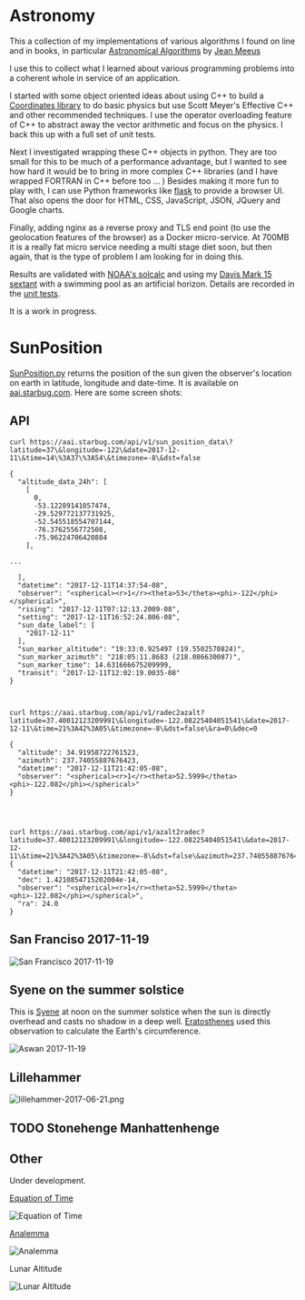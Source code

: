 # Astronomy

This a collection of my implementations of various algorithms I found
on line and in books, in particular
[Astronomical Algorithms](http://www.willbell.com/math/mc1.htm)
by [Jean Meeus](https://en.wikipedia.org/wiki/Jean_Meeus)

I use this to collect what I learned about various programming problems into
a coherent whole in service of an application.

I started with some object oriented ideas about using C++ to build a
[Coordinates library](https://github.com/lrmcfarland/Coordinates) to
do basic physics but use Scott Meyer's Effective C++ and other
recommended techniques.
I use the operator overloading feature of C++
to abstract away the vector arithmetic and focus on the physics.  I
back this up with a full set of unit tests.

Next I investigated wrapping these C++ objects in python.
They are too small for this to be much of a performance advantage,
but I wanted to see how hard it would be to bring in more complex C++ libraries
(and I have wrapped FORTRAN in C++ before too ... )
Besides making it more fun to play with, I can use Python frameworks like
[flask](https://en.wikipedia.org/wiki/Flask_(web_framework)) to provide a browser UI.
That also opens the door for HTML, CSS, JavaScript, JSON, JQuery and Google charts.

Finally, adding nginx as a reverse proxy and TLS end point (to use
the geolocation features of the browser) as a Docker micro-service.
At 700MB it is a really fat micro service needing a multi stage diet soon,
but then again, that is the type of problem I am looking for in doing this.

Results are validated with [NOAA's
solcalc](http://www.esrl.noaa.gov/gmd/grad/solcalc/) and using my
[Davis Mark 15
sextant](http://www.landfallnavigation.com/-nd026.html?cmp=froogle&kw=-nd026&utm_source=-nd026&utm_medium=shopping%2Bengine&utm_campaign=froogle)
with a swimming pool as an artificial horizon.
Details are recorded in the [unit tests](https://github.com/lrmcfarland/Astronomy/blob/master/Bodies/test_SunPosition.py).

It is a work in progress.

# SunPosition

[SunPosition.py](https://github.com/lrmcfarland/Astronomy/blob/master/Bodies/SunPosition.py)
returns the position of the sun given the observer's location on earth
in latitude, longitude and date-time. It is available on [aai.starbug.com](https://aai.starbug.com).
Here are some screen shots:


## API



```
curl https://aai.starbug.com/api/v1/sun_position_data\?latitude=37\&longitude=-122\&date=2017-12-11\&time=14\%3A37\%3A54\&timezone=-8\&dst=false

{
  "altitude_data_24h": [
    [
      0,
      -53.12289141057474,
      -29.529772137731925,
      -52.545518554707144,
      -76.3762556772508,
      -75.96224706420884
    ],

...

  ],
  "datetime": "2017-12-11T14:37:54-08",
  "observer": "<spherical><r>1</r><theta>53</theta><phi>-122</phi></spherical>",
  "rising": "2017-12-11T07:12:13.2009-08",
  "setting": "2017-12-11T16:52:24.806-08",
  "sun_date_label": [
    "2017-12-11"
  ],
  "sun_marker_altitude": "19:33:0.925497 (19.5502570824)",
  "sun_marker_azimuth": "218:05:11.8683 (218.086630087)",
  "sun_marker_time": 14.631666675209999,
  "transit": "2017-12-11T12:02:19.0035-08"
}



curl https://aai.starbug.com/api/v1/radec2azalt?latitude=37.40012123209991\&longitude=-122.08225404051541\&date=2017-12-11\&time=21%3A42%3A05\&timezone=-8\&dst=false\&ra=0\&dec=0

{
  "altitude": 34.91958722761523,
  "azimuth": 237.74055887676423,
  "datetime": "2017-12-11T21:42:05-08",
  "observer": "<spherical><r>1</r><theta>52.5999</theta><phi>-122.082</phi></spherical>"
}




curl https://aai.starbug.com/api/v1/azalt2radec?latitude=37.40012123209991\&longitude=-122.08225404051541\&date=2017-12-11\&time=21%3A42%3A05\&timezone=-8\&dst=false\&azimuth=237.74055887676423\&altitude=34.91958722761523
{
  "datetime": "2017-12-11T21:42:05-08",
  "dec": 1.4210854715202004e-14,
  "observer": "<spherical><r>1</r><theta>52.5999</theta><phi>-122.082</phi></spherical>",
  "ra": 24.0
}

```

## San Franciso 2017-11-19

![San Francisco 2017-11-19](https://github.com/lrmcfarland/Astronomy/blob/master/images/san-francisco-2017-11-19.png?raw=true)

## Syene on the summer solstice

This is [Syene](https://en.wikipedia.org/wiki/Aswan) at noon on the summer
solstice when the sun is directly overhead and casts no shadow in a deep well.
[Eratosthenes](https://en.wikipedia.org/wiki/Eratosthenes#Measurement_of_the_Earth.27s_circumference)
used this observation to calculate the Earth's circumference.

![Aswan 2017-11-19](https://github.com/lrmcfarland/Astronomy/blob/master/images/aswan-2017-06-21.png?raw=true)

## Lillehammer

![lillehammer-2017-06-21.png](https://github.com/lrmcfarland/Astronomy/blob/master/images/lillehammer-2017-06-21.png?raw=true)


## TODO Stonehenge Manhattenhenge

## Other

Under development.

[Equation of Time](https://en.wikipedia.org/wiki/Equation_of_time)

![Equation of Time](https://github.com/lrmcfarland/Astronomy/blob/master/images/eot_2015.png?raw=true)


[Analemma](https://en.wikipedia.org/wiki/Analemma)

![Analemma](https://github.com/lrmcfarland/Astronomy/blob/master/images/analemma_45N.png?raw=true)

Lunar Altitude

![Lunar Altitude](https://github.com/lrmcfarland/Astronomy/blob/master/images/lunar_altitude_20150429.png?raw=true)

